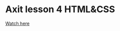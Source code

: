 # Axit lesson 4 HTML&CSS

<a href='https://druzhkova.github.io/Axit-lesson-4-HTML-CSS/'>Watch here</a>
